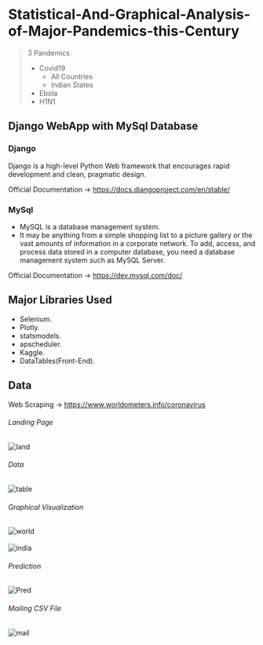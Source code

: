 # Statistical-And-Graphical-Analysis-of-Major-Pandemics-this-Century

> 3 Pandemics
>  - Covid19
>     - All Countries
>     - Indian States
>  - Ebola
>  - H1N1

## Django WebApp with MySql Database

### Django
Django is a high-level Python Web framework that encourages rapid development and clean, pragmatic design.

Official Documentation -> https://docs.djangoproject.com/en/stable/

### MySql
- MySQL is a database management system.
- It may be anything from a simple shopping list to a picture gallery or the vast amounts of information in a corporate network. To add, access, and process data stored in a computer database, you need a database management system such as MySQL Server.

Official Documentation -> https://dev.mysql.com/doc/

## Major Libraries Used
- Selenium.
- Plotly.
- statsmodels.
- apscheduler.
- Kaggle.
- DataTables(Front-End).

## Data 
Web Scraping -> https://www.worldometers.info/coronavirus
<!---
> - All Countries -> https://covid19.who.int
> - Indian States -> https://www.kaggle.com/sudalairajkumar/covid19-in-india
--->


###### Landing Page
![land](https://github.com/prashanth-ds/Statistical-And-Graphical-Analysis-of-Major-Pandemics-this-Century/blob/master/Pandemics/static/Pandemics/Snapshots/land.jpg)

###### Data
![table](https://github.com/prashanth-ds/Statistical-And-Graphical-Analysis-of-Major-Pandemics-this-Century/blob/master/Pandemics/static/Pandemics/Snapshots/table.jpg)

###### Graphical Visualization
![world](https://github.com/prashanth-ds/Statistical-And-Graphical-Analysis-of-Major-Pandemics-this-Century/blob/master/Pandemics/static/Pandemics/Snapshots/gr_map.jpg)
<br/>
<br/>
![india](https://github.com/prashanth-ds/Statistical-And-Graphical-Analysis-of-Major-Pandemics-this-Century/blob/master/Pandemics/static/Pandemics/Snapshots/in_map.jpg)

###### Prediction
![Pred](https://github.com/prashanth-ds/Statistical-And-Graphical-Analysis-of-Major-Pandemics-this-Century/blob/master/Pandemics/static/Pandemics/Snapshots/pred.jpg)

###### Mailing CSV File
![mail](https://github.com/prashanth-ds/Statistical-And-Graphical-Analysis-of-Major-Pandemics-this-Century/blob/master/Pandemics/static/Pandemics/Snapshots/mail.jpg)
